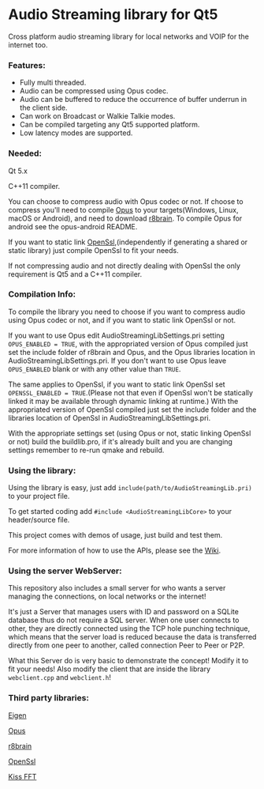 # Audio Streaming library for Qt5

Cross platform audio streaming library for local networks and VOIP for the internet too.

### Features:

* Fully multi threaded.
* Audio can be compressed using Opus codec.
* Audio can be buffered to reduce the occurrence of buffer underrun in the client side.
* Can work on Broadcast or Walkie Talkie modes.
* Can be compiled targeting any Qt5 supported platform.
* Low latency modes are supported.

### Needed:

Qt 5.x

C++11 compiler.

You can choose to compress audio with Opus codec or not. If choose to compress you'll need to compile [Opus](https://www.opus-codec.org/) to your targets(Windows, Linux, macOS or Android), and need to download [r8brain](https://github.com/avaneev/r8brain-free-src). To compile Opus for android see the opus-android README.

If you want to static link [OpenSsl](https://www.openssl.org/),(independently if generating a shared or static library) just compile OpenSsl to fit your needs.

If not compressing audio and not directly dealing with OpenSsl the only requirement is Qt5 and a C++11 compiler.

### Compilation Info:

To compile the library you need to choose if you want to compress audio using Opus codec or not, and if you want to static link OpenSsl or not.

If you want to use Opus edit AudioStreamingLibSettings.pri setting `OPUS_ENABLED = TRUE`, with the appropriated version of Opus compiled just set the include folder of r8brain and Opus, and the Opus libraries location in AudioStreamingLibSettings.pri. If you don't want to use Opus leave `OPUS_ENABLED` blank or with any other value than `TRUE`.

The same applies to OpenSsl, if you want to static link OpenSsl set `OPENSSL_ENABLED = TRUE`.(Please not that even if OpenSsl won't be statically linked it may be available through dynamic linking at runtime.)
With the appropriated version of OpenSsl compiled just set the include folder and the libraries location of OpenSsl in AudioStreamingLibSettings.pri.

With the appropriate settings set (using Opus or not, static linking OpenSsl or not) build the buildlib.pro, if it's already built and you are changing settings remember to re-run qmake and rebuild.

### Using the library:

Using the library is easy, just add `include(path/to/AudioStreamingLib.pri)` to your project file.

To get started coding add `#include <AudioStreamingLibCore>` to your header/source file.

This project comes with demos of usage, just build and test them.

For more information of how to use the APIs, please see the [Wiki](https://github.com/antonypro/AudioStreaming/wiki).

### Using the server WebServer:

This repository also includes a small server for who wants a server managing the connections, on local networks or the internet!

It's just a Server that manages users with ID and password on a SQLite database thus do not require a SQL server. When one user connects to other, they are directly connected using the TCP hole punching technique, which means that the server load is reduced because the data is transferred directly from one peer to another, called connection Peer to Peer or P2P.

What this Server do is very basic to demonstrate the concept! Modify it to fit your needs! Also modify the client that are inside the library `webclient.cpp` and `webclient.h`!

### Third party libraries:

[Eigen](http://eigen.tuxfamily.org/)

[Opus](http://opus-codec.org/)

[r8brain](https://github.com/avaneev/r8brain-free-src)

[OpenSsl](https://www.openssl.org/)

[Kiss FFT](http://kissfft.sourceforge.net/)
